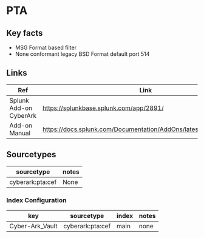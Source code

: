 # PTA

## Key facts

* MSG Format based filter
* None conformant legacy BSD Format default port 514

## Links

| Ref            | Link                                                                                                    |
|----------------|---------------------------------------------------------------------------------------------------------|
| Splunk Add-on CyberArk | <https://splunkbase.splunk.com/app/2891/>                                                              |
| Add-on Manual | <https://docs.splunk.com/Documentation/AddOns/latest/CyberArk/About>                                                      |

## Sourcetypes

| sourcetype     | notes                                                                                                   |
|----------------|---------------------------------------------------------------------------------------------------------|
| cyberark:pta:cef        | None                                                                                                |

### Index Configuration

| key            | sourcetype     | index          | notes          |
|----------------|----------------|----------------|----------------|
| Cyber-Ark_Vault      | cyberark:pta:cef      | main          | none          |

